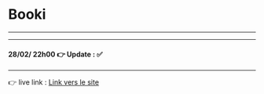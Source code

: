 # Booki

---

---

#### 28/02/ 22h00 👉 Update : ✅

---

👉 live link : [Link vers le site ](https://maxdnc.github.io/Booki/)
